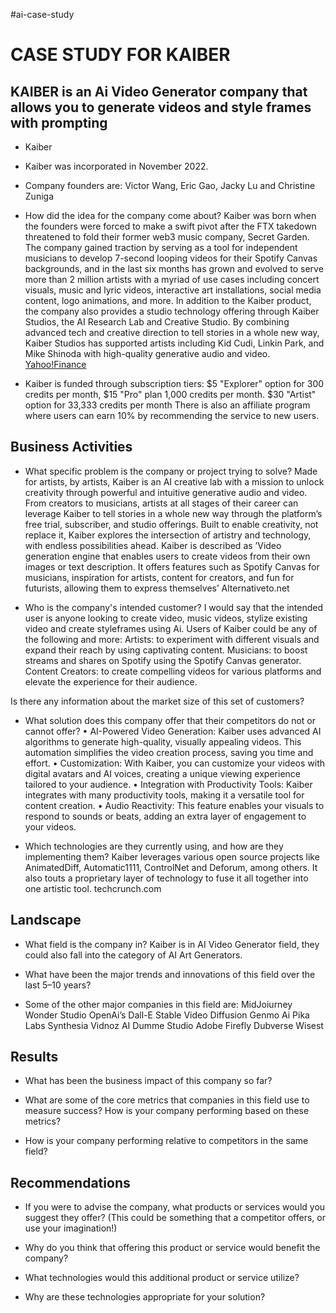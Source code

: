 #ai-case-study
# CASE STUDY FOR KAIBER

## KAIBER is an Ai Video Generator company that allows you to generate videos and style frames with prompting

* Kaiber

* Kaiber was incorporated in November 2022.

* Company founders are: Victor Wang, Eric Gao, Jacky Lu and Christine Zuniga

* How did the idea for the company come about?
	Kaiber was born when the founders were forced to make a swift pivot after the FTX takedown threatened to fold their former web3 music company, Secret Garden. The company gained traction by serving as a tool for independent musicians to develop 7-second looping videos for their Spotify Canvas backgrounds, and in the last six months has grown and evolved to serve more than 2 million artists with a myriad of use cases including concert visuals, music and lyric videos, interactive art installations, social media content, logo animations, and more.
In addition to the Kaiber product, the company also provides a studio technology offering through Kaiber Studios, the AI Research Lab and Creative Studio. By combining advanced tech and creative direction to tell stories in a whole new way, Kaiber Studios has supported artists including Kid Cudi, Linkin Park, and Mike Shinoda with high-quality generative audio and video. 
[Yahoo!Finance](https://finance.yahoo.com/news/kaiber-comes-beta-enable-artist-134200782.html?guccounter=1&guce_referrer=aHR0cHM6Ly93d3cuZ29vZ2xlLmNvbS8&guce_referrer_sig=AQAAAEM8vdVmKAea1KRhqUvHu1WTG2K16mDcI8fjPXtLjSdm_0V8_OHaQoCd5t--mVigoqmiUmNIGOjbGDNSd3x7nBl_cycuS5GwdwXLh75CHEGhB-aFOaQOAX1yeoG3To3eKo67Yex0UhQFZa2IZirmT6rRQiqrQ4jPD2V06IULZ9kC#:~:text=Founded%20in%20November%202022%20by,relationship%20with%20its%20user%20community)
* Kaiber is funded through subscription tiers: 
	$5 "Explorer" option for 300 credits per month, 
	$15 "Pro" plan 1,000 credits per month.
	$30 "Artist" option for 33,333 credits per month
  There is also an affiliate program where users can earn 10% by recommending the service to new users.

## Business Activities

* What specific problem is the company or project trying to solve?
	Made for artists, by artists, Kaiber is an AI creative lab with a mission to unlock creativity through powerful and intuitive generative audio and video. From creators to musicians, artists at all stages of their career can leverage Kaiber to tell stories in a whole new way through the platform’s free trial, subscriber, and studio offerings. Built to enable creativity, not replace it, Kaiber explores the intersection of artistry and technology, with endless possibilities ahead.
	Kaiber is described as ’Video generation engine that enables users to create videos from their own images or text description. It offers features such as Spotify Canvas for musicians, inspiration for artists, content for creators, and fun for futurists, allowing them to express themselves’ Alternativeto.net

* Who is the company's intended customer? 
	I would say that the intended user is anyone looking to create video, music videos, stylize existing video and create styleframes using Ai.
	Users of Kaiber could be any of the following and more:
Artists: to experiment with different visuals and expand their reach by using captivating content.
Musicians: to boost streams and shares on Spotify using the Spotify Canvas generator.
Content Creators: to create compelling videos for various platforms and elevate the experience for their audience.

Is there any information about the market size of this set of customers?

* What solution does this company offer that their competitors do not or cannot offer?
	•	AI-Powered Video Generation: Kaiber uses advanced AI algorithms to generate high-quality, visually appealing videos. This automation simplifies the video creation process, saving you time and effort.
	•	Customization: With Kaiber, you can customize your videos with digital avatars and AI voices, creating a unique viewing experience tailored to your audience.
	•	Integration with Productivity Tools: Kaiber integrates with many productivity tools, making it a versatile tool for content creation.
	•	Audio Reactivity: This feature enables your visuals to respond to sounds or beats, adding an extra layer of engagement to your videos.


* Which technologies are they currently using, and how are they implementing them? 
	Kaiber leverages various open source projects like AnimatedDiff, Automatic1111, ControlNet and Deforum, among others. It also touts a proprietary layer of technology to fuse it all together into one artistic tool. techcrunch.com

## Landscape

* What field is the company in?
	Kaiber is in AI Video Generator field, they could also fall into the category of AI Art Generators.

* What have been the major trends and innovations of this field over the last 5&ndash;10 years?

* Some of the other major companies in this field are:
	MidJoiurney
	Wonder Studio
	OpenAi’s Dall-E
	Stable Video Diffusion
	Genmo Ai
	Pika Labs
	Synthesia
	Vidnoz AI
	Dumme Studio
	Adobe Firefly
	Dubverse
	Wisest
	

## Results

* What has been the business impact of this company so far?

* What are some of the core metrics that companies in this field use to measure success? How is your company performing based on these metrics?

* How is your company performing relative to competitors in the same field?

## Recommendations

* If you were to advise the company, what products or services would you suggest they offer? (This could be something that a competitor offers, or use your imagination!)

* Why do you think that offering this product or service would benefit the company?

* What technologies would this additional product or service utilize?

* Why are these technologies appropriate for your solution?
